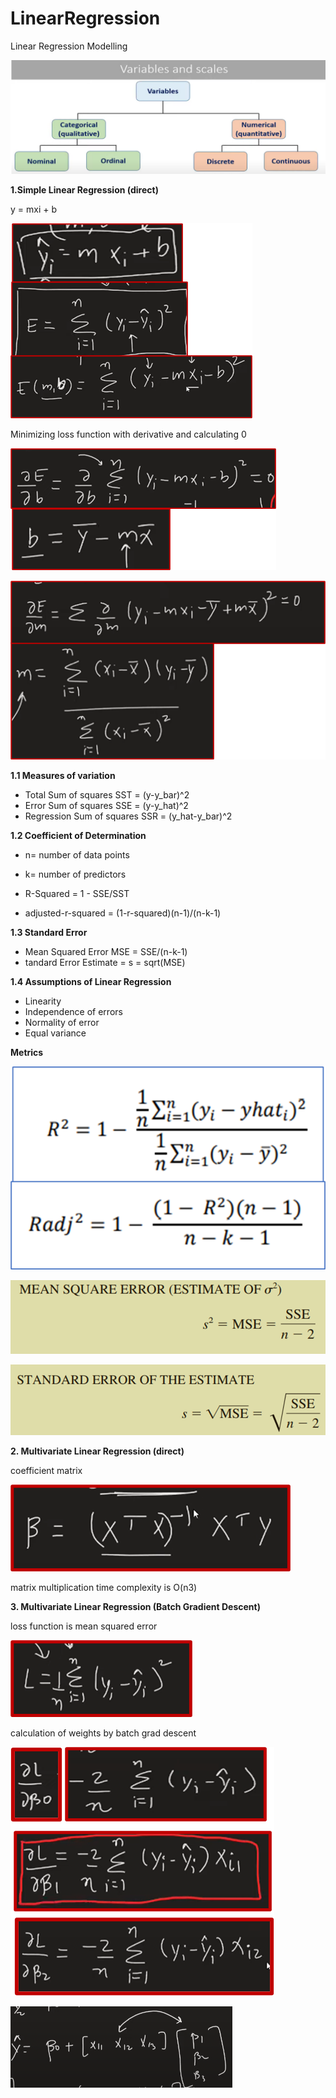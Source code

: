 # LinearRegression
Linear Regression Modelling

![Alt text](image.png)

**1.Simple Linear Regression (direct)**

y = mxi + b

![Alt text](image-1.png)

Minimizing loss function with derivative and calculating 0

![Alt text](image-2.png)

![Alt text](image-3.png)

**1.1 Measures of variation**

* Total Sum of squares SST = (y-y_bar)^2
* Error Sum of squares SSE = (y-y_hat)^2
* Regression Sum of squares SSR = (y_hat-y_bar)^2

**1.2 Coefficient of Determination**

* n= number of data points
* k= number of predictors

* R-Squared = 1 - SSE/SST
* adjusted-r-squared = (1-r-squared)(n-1)/(n-k-1)

**1.3 Standard Error**
* Mean Squared Error MSE = SSE/(n-k-1)
* tandard Error Estimate = s = sqrt(MSE)

**1.4 Assumptions of Linear Regression**

* Linearity
* Independence of errors
* Normality of error
* Equal variance


**Metrics**

![Alt text](image-4.png)

![Alt text](image-5.png)

![Alt text](image-6.png)

**2. Multivariate Linear Regression (direct)**

coefficient matrix

![Alt text](image-7.png)

matrix multiplication time complexity is O(n3)

**3. Multivariate Linear Regression (Batch Gradient Descent)**

loss function is mean squared error

![Alt text](image-8.png)

calculation of weights by batch grad descent

![Alt text](image-9.png)

![Alt text](image-10.png)